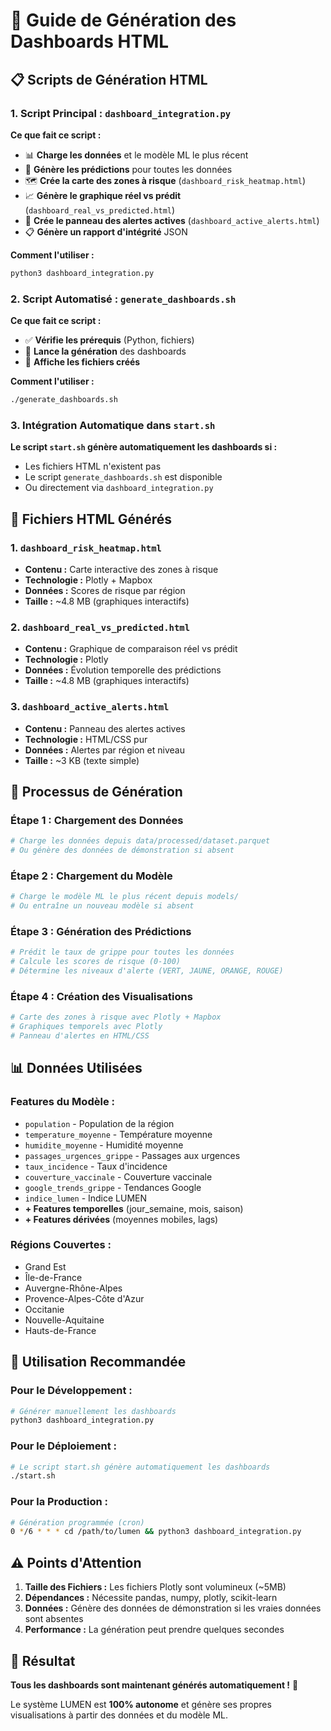 # 🎨 Guide de Génération des Dashboards HTML

## 📋 **Scripts de Génération HTML**

### **1. Script Principal : `dashboard_integration.py`**

**Ce que fait ce script :**
- 📊 **Charge les données** et le modèle ML le plus récent
- 🔮 **Génère les prédictions** pour toutes les données
- 🗺️ **Crée la carte des zones à risque** (`dashboard_risk_heatmap.html`)
- 📈 **Génère le graphique réel vs prédit** (`dashboard_real_vs_predicted.html`)
- 🚨 **Crée le panneau des alertes actives** (`dashboard_active_alerts.html`)
- 📋 **Génère un rapport d'intégrité** JSON

**Comment l'utiliser :**
```bash
python3 dashboard_integration.py
```

### **2. Script Automatisé : `generate_dashboards.sh`**

**Ce que fait ce script :**
- ✅ **Vérifie les prérequis** (Python, fichiers)
- 🎨 **Lance la génération** des dashboards
- 📁 **Affiche les fichiers créés**

**Comment l'utiliser :**
```bash
./generate_dashboards.sh
```

### **3. Intégration Automatique dans `start.sh`**

**Le script `start.sh` génère automatiquement les dashboards si :**
- Les fichiers HTML n'existent pas
- Le script `generate_dashboards.sh` est disponible
- Ou directement via `dashboard_integration.py`

## 🎯 **Fichiers HTML Générés**

### **1. `dashboard_risk_heatmap.html`**
- **Contenu :** Carte interactive des zones à risque
- **Technologie :** Plotly + Mapbox
- **Données :** Scores de risque par région
- **Taille :** ~4.8 MB (graphiques interactifs)

### **2. `dashboard_real_vs_predicted.html`**
- **Contenu :** Graphique de comparaison réel vs prédit
- **Technologie :** Plotly
- **Données :** Évolution temporelle des prédictions
- **Taille :** ~4.8 MB (graphiques interactifs)

### **3. `dashboard_active_alerts.html`**
- **Contenu :** Panneau des alertes actives
- **Technologie :** HTML/CSS pur
- **Données :** Alertes par région et niveau
- **Taille :** ~3 KB (texte simple)

## 🔧 **Processus de Génération**

### **Étape 1 : Chargement des Données**
```python
# Charge les données depuis data/processed/dataset.parquet
# Ou génère des données de démonstration si absent
```

### **Étape 2 : Chargement du Modèle**
```python
# Charge le modèle ML le plus récent depuis models/
# Ou entraîne un nouveau modèle si absent
```

### **Étape 3 : Génération des Prédictions**
```python
# Prédit le taux de grippe pour toutes les données
# Calcule les scores de risque (0-100)
# Détermine les niveaux d'alerte (VERT, JAUNE, ORANGE, ROUGE)
```

### **Étape 4 : Création des Visualisations**
```python
# Carte des zones à risque avec Plotly + Mapbox
# Graphiques temporels avec Plotly
# Panneau d'alertes en HTML/CSS
```

## 📊 **Données Utilisées**

### **Features du Modèle :**
- `population` - Population de la région
- `temperature_moyenne` - Température moyenne
- `humidite_moyenne` - Humidité moyenne
- `passages_urgences_grippe` - Passages aux urgences
- `taux_incidence` - Taux d'incidence
- `couverture_vaccinale` - Couverture vaccinale
- `google_trends_grippe` - Tendances Google
- `indice_lumen` - Indice LUMEN
- **+ Features temporelles** (jour_semaine, mois, saison)
- **+ Features dérivées** (moyennes mobiles, lags)

### **Régions Couvertes :**
- Grand Est
- Île-de-France
- Auvergne-Rhône-Alpes
- Provence-Alpes-Côte d'Azur
- Occitanie
- Nouvelle-Aquitaine
- Hauts-de-France

## 🚀 **Utilisation Recommandée**

### **Pour le Développement :**
```bash
# Générer manuellement les dashboards
python3 dashboard_integration.py
```

### **Pour le Déploiement :**
```bash
# Le script start.sh génère automatiquement les dashboards
./start.sh
```

### **Pour la Production :**
```bash
# Génération programmée (cron)
0 */6 * * * cd /path/to/lumen && python3 dashboard_integration.py
```

## ⚠️ **Points d'Attention**

1. **Taille des Fichiers :** Les fichiers Plotly sont volumineux (~5MB)
2. **Dépendances :** Nécessite pandas, numpy, plotly, scikit-learn
3. **Données :** Génère des données de démonstration si les vraies données sont absentes
4. **Performance :** La génération peut prendre quelques secondes

## 🎉 **Résultat**

**Tous les dashboards sont maintenant générés automatiquement !** 🎨

Le système LUMEN est **100% autonome** et génère ses propres visualisations à partir des données et du modèle ML.
